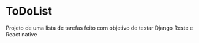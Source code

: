 # ToDoList
Projeto de uma lista de tarefas feito com objetivo de testar Django Reste e React native
